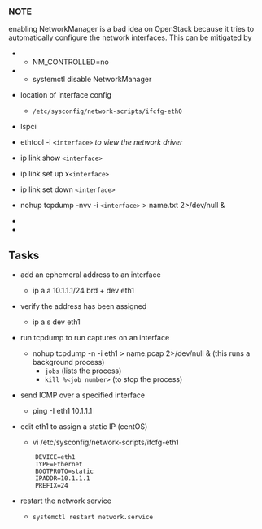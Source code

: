 ### NOTE

enabling NetworkManager is a bad idea on  OpenStack because it tries to automatically configure the network interfaces.
This can be mitigated by

- - NM_CONTROLLED=no
- - systemctl disable NetworkManager

- location of interface config
    - `/etc/sysconfig/network-scripts/ifcfg-eth0`




- lspci 
- ethtool -i `<interface>`  _to view the network driver_
- ip link show `<interface>`
- ip link set up x`<interface>`
- ip link set down `<interface>`
- nohup tcpdump -nvv -i `<interface>` > name.txt 2>/dev/null &
- 
- 

## Tasks
- add an ephemeral address to an interface
    - ip a a 10.1.1.1/24 brd + dev eth1
- verify the address has been assigned
    - ip a s dev eth1
- run tcpdump to run captures on an interface
    - nohup tcpdump -n -i eth1 > name.pcap 2>/dev/null &  (this runs a background process)
        - `jobs` (lists the process)
        - `kill %<job number>` (to stop the process)

-  send ICMP over a specified interface
    - ping -I eth1 10.1.1.1

- edit eth1 to assign a static IP (centOS)
    - vi /etc/sysconfig/network-scripts/ifcfg-eth1
    ```
        DEVICE=eth1
        TYPE=Ethernet
        BOOTPROTO=static
        IPADDR=10.1.1.1
        PREFIX=24
    ```
- restart the network service
    - `systemctl restart network.service`
